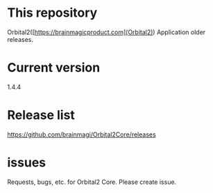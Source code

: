 # This repository
Orbital2([https://brainmagicproduct.com](Orbital2)) Application older releases.


# Current version
1.4.4
# Release list
https://github.com/brainmagi/Orbital2Core/releases

# issues
Requests, bugs, etc. for Orbital2 Core. Please create issue.
